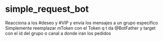 # simple_request_bot
Reacciona a los #deseo y #VIP y envia los mensajes a un grupo especifico
Simplemente reemplazar mToken con el Token q t da @BotFather y target con el id del grupo o canal a donde iran los pedidos
